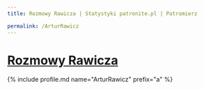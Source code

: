 ```yaml
---
title: Rozmowy Rawicza | Statystyki patronite.pl | Patromierz

permalink: /ArturRawicz
---
```


# [Rozmowy Rawicza](https://patronite.pl/ArturRawicz)

{% include profile.md name="ArturRawicz" prefix="a" %}
